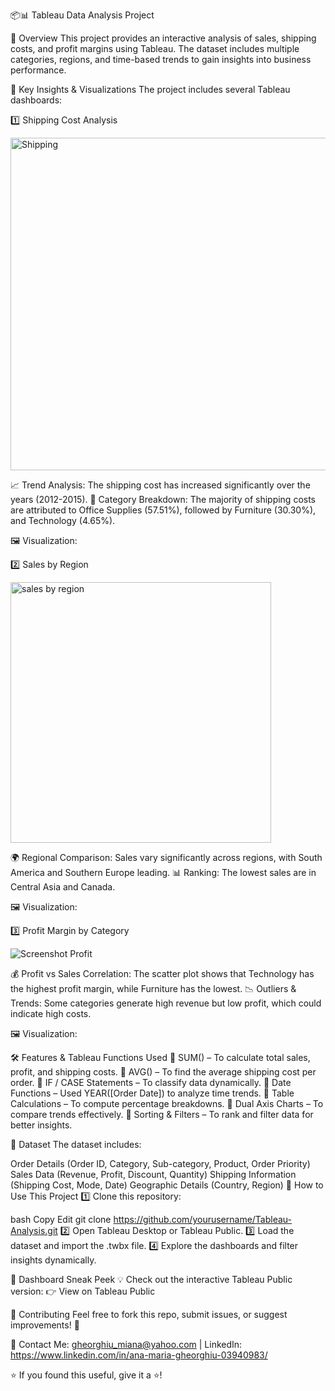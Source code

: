 
📦📊 Tableau Data Analysis Project


🚀 Overview
This project provides an interactive analysis of sales, shipping costs, and profit margins using Tableau. The dataset includes multiple categories, regions, and time-based trends to gain insights into business performance.

📌 Key Insights & Visualizations
The project includes several Tableau dashboards:

1️⃣ Shipping Cost Analysis

<img width="532" alt="Shipping " src="https://github.com/user-attachments/assets/77505538-c786-40e9-81b0-a74a32f0a7b4" />

📈 Trend Analysis: The shipping cost has increased significantly over the years (2012-2015).
🎯 Category Breakdown: The majority of shipping costs are attributed to Office Supplies (57.51%), followed by Furniture (30.30%), and Technology (4.65%).

🖼 Visualization:

2️⃣ Sales by Region

<img width="417" alt="sales by region" src="https://github.com/user-attachments/assets/76994192-7f0f-495f-a418-3e4cc5f8fee3" />

🌍 Regional Comparison: Sales vary significantly across regions, with South America and Southern Europe leading.
📊 Ranking: The lowest sales are in Central Asia and Canada.

🖼 Visualization:

3️⃣ Profit Margin by Category

![Screenshot Profit ](https://github.com/user-attachments/assets/406b2c60-93d9-4f92-b8b2-8b67e7fbe42c)

💰 Profit vs Sales Correlation: The scatter plot shows that Technology has the highest profit margin, while Furniture has the lowest.
📉 Outliers & Trends: Some categories generate high revenue but low profit, which could indicate high costs.

🖼 Visualization:

🛠️ Features & Tableau Functions Used
🔹 SUM() – To calculate total sales, profit, and shipping costs.
🔹 AVG() – To find the average shipping cost per order.
🔹 IF / CASE Statements – To classify data dynamically.
🔹 Date Functions – Used YEAR([Order Date]) to analyze time trends.
🔹 Table Calculations – To compute percentage breakdowns.
🔹 Dual Axis Charts – To compare trends effectively.
🔹 Sorting & Filters – To rank and filter data for better insights.

📂 Dataset
The dataset includes:

Order Details (Order ID, Category, Sub-category, Product, Order Priority)
Sales Data (Revenue, Profit, Discount, Quantity)
Shipping Information (Shipping Cost, Mode, Date)
Geographic Details (Country, Region)
🎯 How to Use This Project
1️⃣ Clone this repository:

bash
Copy
Edit
git clone https://github.com/yourusername/Tableau-Analysis.git
2️⃣ Open Tableau Desktop or Tableau Public.
3️⃣ Load the dataset and import the .twbx file.
4️⃣ Explore the dashboards and filter insights dynamically.

🎨 Dashboard Sneak Peek
💡 Check out the interactive Tableau Public version:
👉 View on Tableau Public

🤝 Contributing
Feel free to fork this repo, submit issues, or suggest improvements! 🎉

📧 Contact Me: gheorghiu_miana@yahoo.com | LinkedIn: https://www.linkedin.com/in/ana-maria-gheorghiu-03940983/

⭐ If you found this useful, give it a ⭐!
